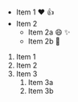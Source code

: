 * Item 1
   :heart:
   :+1:
* Item 2
  * Item 2a
    :smile:
    :sparkles:
  * Item 2b
    :tada:
1. Item 1
2. Item 2
3. Item 3
   1. Item 3a
   2. Item 3b
